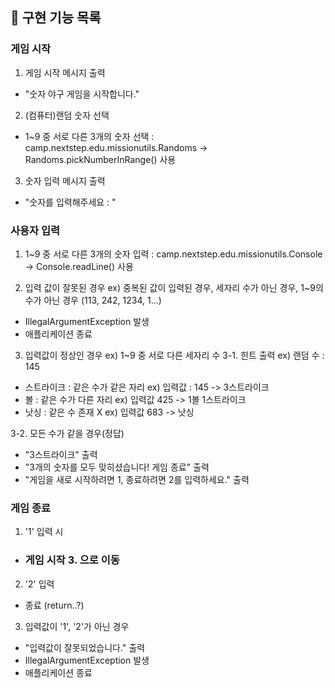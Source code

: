 ## 🚀 구현 기능 목록
### 게임 시작
1. 게임 시작 메시지 출력
- "숫자 야구 게임을 시작합니다."

2. (컴퓨터)랜덤 숫자 선택
- 1~9 중 서로 다른 3개의 숫자 선택
: camp.nextstep.edu.missionutils.Randoms -> Randoms.pickNumberInRange() 사용

3. 숫자 입력 메시지 출력
- "숫자를 입력해주세요 : " 

### 사용자 입력
1. 1~9 중 서로 다른 3개의 숫자 입력 
: camp.nextstep.edu.missionutils.Console -> Console.readLine() 사용

2. 입력 값이 잘못된 경우 ex) 중복된 값이 입력된 경우, 세자리 수가 아닌 경우, 1~9의 수가 아닌 경우 (113, 242, 1234, 1...)
- IllegalArgumentException 발생
- 애플리케이션 종료

3. 입력값이 정상인 경우 ex) 1~9 중 서로 다른 세자리 수
3-1. 힌트 출력
ex)  랜덤 수 : 145
- 스트라이크 : 같은 수가 같은 자리 
ex) 입력값 : 145 ->  3스트라이크
- 볼 : 같은 수가 다른 자리
ex) 입력값 425 -> 1볼 1스트라이크
- 낫싱 : 같은 수 존재 X
ex) 입력값 683 -> 낫싱

3-2. 모든 수가 같을 경우(정답)
- "3스트라이크" 출력
- "3개의 숫자를 모두 맞히셨습니다! 게임 종료" 출력
- "게임을 새로 시작하려면 1, 종료하려면 2를 입력하세요." 출력

### 게임 종료
1. '1' 입력 시
- ### 게임 시작 3. 으로 이동
2. '2' 입력
- 종료 (return..?)
3. 입력값이 '1', '2'가 아닌 경우
- "입력값이 잘못되었습니다." 출력
- IllegalArgumentException 발생
- 애플리케이션 종료